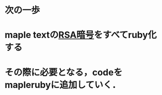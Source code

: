 # 次の一歩# maple textの[RSA暗号](http://ist.ksc.kwansei.ac.jp/~nishitani/Lectures/Maple/Programming/RSA.pdf)をすべてruby化する# その際に必要となる，codeをmaplerubyに追加していく．
